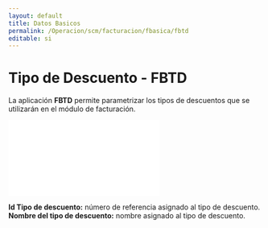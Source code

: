 ```yaml
---
layout: default
title: Datos Basicos
permalink: /Operacion/scm/facturacion/fbasica/fbtd
editable: si
---
```


# Tipo de Descuento - FBTD

La aplicación **FBTD** permite parametrizar los tipos de descuentos que se utilizarán en el módulo de facturación.

![](fbtd1.pgn)

**Id Tipo de descuento:** número de referencia asignado al tipo de descuento.  
**Nombre del tipo de descuento:** nombre asignado al tipo de descuento.  


